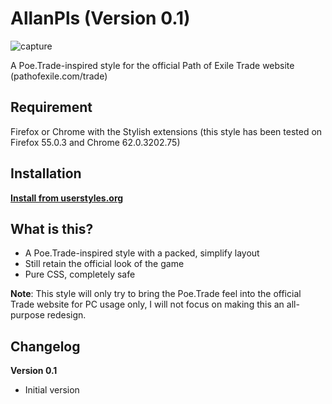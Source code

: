 # AllanPls (Version 0.1)

![capture](https://user-images.githubusercontent.com/10634948/32412141-f5f6fd62-c220-11e7-9c1d-55bb2066609c.PNG)

A Poe.Trade-inspired style for the official Path of Exile Trade website (pathofexile.com/trade)

## Requirement

Firefox or Chrome with the Stylish extensions (this style has been tested on Firefox 55.0.3 and Chrome 62.0.3202.75)

## Installation

[**Install from userstyles.org**](https://userstyles.org/styles/150669/allanpls-for-path-of-exile-trade)

## What is this?

- A Poe.Trade-inspired style with a packed, simplify layout
- Still retain the official look of the game
- Pure CSS, completely safe

**Note**: This style will only try to bring the Poe.Trade feel into the official Trade website for PC usage only, I will not focus on making this an all-purpose redesign.

## Changelog

**Version 0.1**
- Initial version
